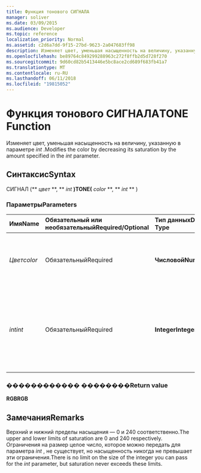 ```yaml
---
title: Функция тонового СИГНАЛА
manager: soliver
ms.date: 03/09/2015
ms.audience: Developer
ms.topic: reference
localization_priority: Normal
ms.assetid: c2d6a7dd-9f15-27bd-9623-2a047683ff98
description: Изменяет цвет, уменьшая насыщенность на величину, указанную в параметре int.
ms.openlocfilehash: be89764c849299288963c272f8ffb2d5d728f270
ms.sourcegitcommit: 9d60cd82b5413446e5bc8ace2cd689f683fb41a7
ms.translationtype: MT
ms.contentlocale: ru-RU
ms.lasthandoff: 06/11/2018
ms.locfileid: "19815052"
---
```

# <a name="tone-function"></a><span data-ttu-id="dc944-103">Функция тонового СИГНАЛА</span><span class="sxs-lookup"><span data-stu-id="dc944-103">TONE Function</span></span>

<span data-ttu-id="dc944-104">Изменяет цвет, уменьшая насыщенность на величину, указанную в параметре _int_ .</span><span class="sxs-lookup"><span data-stu-id="dc944-104">Modifies the color by decreasing its saturation by the amount specified in the  _int_ parameter.</span></span> 
  
## <a name="syntax"></a><span data-ttu-id="dc944-105">Синтаксис</span><span class="sxs-lookup"><span data-stu-id="dc944-105">Syntax</span></span>

<span data-ttu-id="dc944-106">СИГНАЛ (** *цвет* **, ** *int* **)</span><span class="sxs-lookup"><span data-stu-id="dc944-106">TONE(** *color* **, ** *int* ** )</span></span> 
  
### <a name="parameters"></a><span data-ttu-id="dc944-107">Параметры</span><span class="sxs-lookup"><span data-stu-id="dc944-107">Parameters</span></span>

|<span data-ttu-id="dc944-108">**Имя**</span><span class="sxs-lookup"><span data-stu-id="dc944-108">**Name**</span></span>|<span data-ttu-id="dc944-109">**Обязательный или необязательный**</span><span class="sxs-lookup"><span data-stu-id="dc944-109">**Required/Optional**</span></span>|<span data-ttu-id="dc944-110">**Тип данных**</span><span class="sxs-lookup"><span data-stu-id="dc944-110">**Data Type**</span></span>|<span data-ttu-id="dc944-111">**Описание**</span><span class="sxs-lookup"><span data-stu-id="dc944-111">**Description**</span></span>|
|:-----|:-----|:-----|:-----|
| <span data-ttu-id="dc944-112">_Цвет_</span><span class="sxs-lookup"><span data-stu-id="dc944-112">_color_</span></span> <br/> |<span data-ttu-id="dc944-113">Обязательный</span><span class="sxs-lookup"><span data-stu-id="dc944-113">Required</span></span>  <br/> |<span data-ttu-id="dc944-114">**Числовой**</span><span class="sxs-lookup"><span data-stu-id="dc944-114">**Numeric**</span></span> <br/> |<span data-ttu-id="dc944-115">Microsoft Visio цветовой индекс или значение цвета RGB.</span><span class="sxs-lookup"><span data-stu-id="dc944-115">The Microsoft Visio color index or RGB value of the color.</span></span>  <br/> |
| <span data-ttu-id="dc944-116">_int_</span><span class="sxs-lookup"><span data-stu-id="dc944-116">_int_</span></span> <br/> |<span data-ttu-id="dc944-117">Обязательный</span><span class="sxs-lookup"><span data-stu-id="dc944-117">Required</span></span>  <br/> |<span data-ttu-id="dc944-118">**Integer**</span><span class="sxs-lookup"><span data-stu-id="dc944-118">**Integer**</span></span> <br/> |<span data-ttu-id="dc944-119">Значение, на которое уменьшение насыщенность цвета.</span><span class="sxs-lookup"><span data-stu-id="dc944-119">The amount by which to decrease the saturation of the color.</span></span> <span data-ttu-id="dc944-120">Может быть положительным или отрицательным.</span><span class="sxs-lookup"><span data-stu-id="dc944-120">Can be positive or negative.</span></span>  <br/> |
   
### <a name="return-value"></a><span data-ttu-id="dc944-121">������������ ��������</span><span class="sxs-lookup"><span data-stu-id="dc944-121">Return value</span></span>

 <span data-ttu-id="dc944-122">**RGB**</span><span class="sxs-lookup"><span data-stu-id="dc944-122">**RGB**</span></span>
  
## <a name="remarks"></a><span data-ttu-id="dc944-123">Замечания</span><span class="sxs-lookup"><span data-stu-id="dc944-123">Remarks</span></span>

<span data-ttu-id="dc944-124">Верхний и нижний пределы насыщения — 0 и 240 соответственно.</span><span class="sxs-lookup"><span data-stu-id="dc944-124">The upper and lower limits of saturation are 0 and 240 respectively.</span></span> <span data-ttu-id="dc944-125">Ограничения на размер целое число, которое можно передать для параметра _int_ , не существует, но насыщенность никогда не превышает эти ограничения.</span><span class="sxs-lookup"><span data-stu-id="dc944-125">There is no limit on the size of the integer you can pass for the  _int_ parameter, but saturation never exceeds these limits.</span></span> 
  

